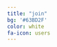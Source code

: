 ```yaml
---
title: "join"
bg: '#63BD2F'
color: white
fa-icon: users
---
```


<p id="sent"></p>

<script type="text/javascript">
  var hash = window.location.hash.substr(1);
  if (hash == 'sent') {
    document.getElementById("sent").innerHTML = 'Thank you for contacting us!';
  } else {
    document.getElementById("sent").innerHTML = "<form action='https://getsimpleform.com/messages?form_api_token=577e18e3c46aa7071a2c4bdbfe67c46b' method='post'>\
      <input type='hidden' name='redirect_to' value='http://memair.com/#sent' />\
      name:<br>\
      <input name='email' type='text' style='color: #101010; width:100%'/><br>\
      email:<br>\
      <input name='email' type='text' style='color: #101010; width:100%'/><br>\
      message:<br>\
      <textarea name='message' style='color: #101010; width:100%'></textarea><br>\
      <input type='submit' value='Send' style='color: #A0A0A0;'/>\
    </form>";
  }
</script>
